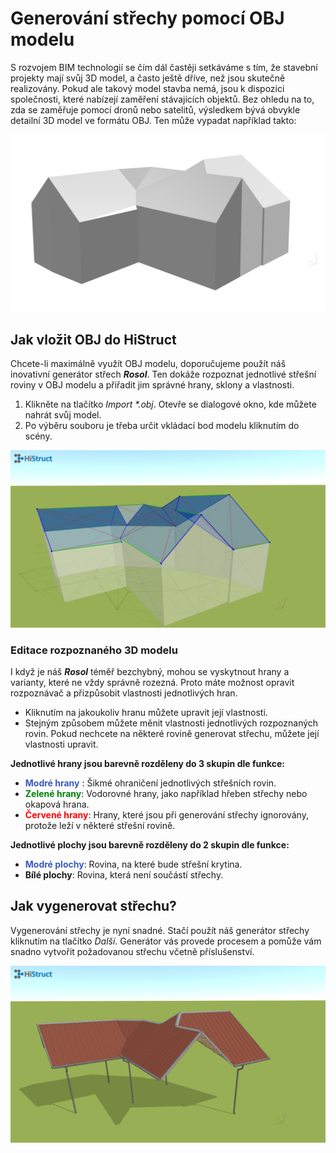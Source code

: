 # Generování střechy pomocí OBJ modelu
S rozvojem BIM technologií se čím dál častěji setkáváme s tím, že stavební projekty mají svůj 3D model, a často ještě dříve, než jsou skutečně realizovány. Pokud ale takový model stavba nemá, jsou k dispozici společnosti, které nabízejí zaměření stávajících objektů. Bez ohledu na to, zda se zaměřuje pomocí dronů nebo satelitů, výsledkem bývá obvykle detailní 3D model ve formátu OBJ. Ten může vypadat například takto:

![Model OBJ](img/objModelBase.png)

## Jak vložit OBJ do HiStruct

Chcete-li maximálně využít OBJ modelu, doporučujeme použít náš inovativní generátor střech ***Rosol***. Ten dokáže rozpoznat jednotlivé střešní roviny v OBJ modelu a přiřadit jim správné hrany, sklony a vlastnosti.

1. Klikněte na tlačítko *Import \*.obj*. Otevře se dialogové okno, kde můžete nahrát svůj model.
2. Po výběru souboru je třeba určit vkládací bod modelu kliknutím do scény.

![Rosol model](img/rosolModelObj.png)

### Editace rozpoznaného 3D modelu

I když je náš ***Rosol*** téměř bezchybný, mohou se vyskytnout hrany a varianty, které ne vždy správně rozezná. Proto máte možnost opravit rozpoznávač a přizpůsobit vlastnosti jednotlivých hran.

- Kliknutím na jakoukoliv hranu můžete upravit její vlastnosti.
- Stejným způsobem můžete měnit vlastnosti jednotlivých rozpoznaných rovin. Pokud nechcete na některé rovině generovat střechu, můžete její vlastnosti upravit.

**Jednotlivé hrany jsou barevně rozděleny do 3 skupin dle funkce:**

- <span style="color: #395abd;">**Modré hrany**</span> : Šikmé ohraničení jednotlivých střešních rovin.
- <span style="color: green;">**Zelené hrany**</span>: Vodorovné hrany, jako například hřeben střechy nebo okapová hrana.
- <span style="color: red;">**Červené hrany**</span>: Hrany, které jsou při generování střechy ignorovány, protože leží v některé střešní rovině.

**Jednotlivé plochy jsou barevně rozděleny do 2 skupin dle funkce:**

- <span style="color: #395abd;">**Modré plochy**</span>: Rovina, na které bude střešní krytina.
- **Bílé plochy**: Rovina, která není součástí střechy.

## Jak vygenerovat střechu?

Vygenerování střechy je nyní snadné. Stačí použít náš generátor střechy kliknutím na tlačítko *Další*. Generátor vás provede procesem a pomůže vám snadno vytvořit požadovanou střechu včetně příslušenství.

![Roof model](img/roofModelObj.png)